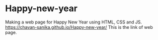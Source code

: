 # Happy-new-year
Making a web page for Happy New Year using HTML, CSS and JS.
https://chavan-sanika.github.io/Happy-new-year/
This is the link of web page.

